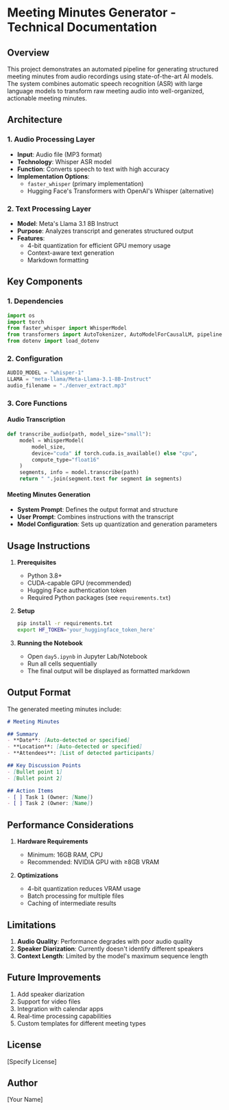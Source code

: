 # Meeting Minutes Generator - Technical Documentation

## Overview
This project demonstrates an automated pipeline for generating structured meeting minutes from audio recordings using state-of-the-art AI models. The system combines automatic speech recognition (ASR) with large language models to transform raw meeting audio into well-organized, actionable meeting minutes.

## Architecture

### 1. Audio Processing Layer
- **Input**: Audio file (MP3 format)
- **Technology**: Whisper ASR model
- **Function**: Converts speech to text with high accuracy
- **Implementation Options**:
  - `faster_whisper` (primary implementation)
  - Hugging Face's Transformers with OpenAI's Whisper (alternative)

### 2. Text Processing Layer
- **Model**: Meta's Llama 3.1 8B Instruct
- **Purpose**: Analyzes transcript and generates structured output
- **Features**:
  - 4-bit quantization for efficient GPU memory usage
  - Context-aware text generation
  - Markdown formatting

## Key Components

### 1. Dependencies
```python
import os
import torch
from faster_whisper import WhisperModel
from transformers import AutoTokenizer, AutoModelForCausalLM, pipeline
from dotenv import load_dotenv
```

### 2. Configuration
```python
AUDIO_MODEL = "whisper-1"
LLAMA = "meta-llama/Meta-Llama-3.1-8B-Instruct"
audio_filename = "./denver_extract.mp3"
```

### 3. Core Functions

#### Audio Transcription
```python
def transcribe_audio(path, model_size="small"):
    model = WhisperModel(
        model_size,
        device="cuda" if torch.cuda.is_available() else "cpu",
        compute_type="float16"
    )
    segments, info = model.transcribe(path)
    return " ".join(segment.text for segment in segments)
```

#### Meeting Minutes Generation
- **System Prompt**: Defines the output format and structure
- **User Prompt**: Combines instructions with the transcript
- **Model Configuration**: Sets up quantization and generation parameters

## Usage Instructions

1. **Prerequisites**
   - Python 3.8+
   - CUDA-capable GPU (recommended)
   - Hugging Face authentication token
   - Required Python packages (see `requirements.txt`)

2. **Setup**
   ```bash
   pip install -r requirements.txt
   export HF_TOKEN='your_huggingface_token_here'
   ```

3. **Running the Notebook**
   - Open `day5.ipynb` in Jupyter Lab/Notebook
   - Run all cells sequentially
   - The final output will be displayed as formatted markdown

## Output Format
The generated meeting minutes include:

```markdown
# Meeting Minutes

## Summary
- **Date**: [Auto-detected or specified]
- **Location**: [Auto-detected or specified]
- **Attendees**: [List of detected participants]

## Key Discussion Points
- [Bullet point 1]
- [Bullet point 2]

## Action Items
- [ ] Task 1 (Owner: [Name])
- [ ] Task 2 (Owner: [Name])
```

## Performance Considerations

1. **Hardware Requirements**
   - Minimum: 16GB RAM, CPU
   - Recommended: NVIDIA GPU with ≥8GB VRAM

2. **Optimizations**
   - 4-bit quantization reduces VRAM usage
   - Batch processing for multiple files
   - Caching of intermediate results

## Limitations

1. **Audio Quality**: Performance degrades with poor audio quality
2. **Speaker Diarization**: Currently doesn't identify different speakers
3. **Context Length**: Limited by the model's maximum sequence length

## Future Improvements

1. Add speaker diarization
2. Support for video files
3. Integration with calendar apps
4. Real-time processing capabilities
5. Custom templates for different meeting types

## License
[Specify License]

## Author
[Your Name]
```
